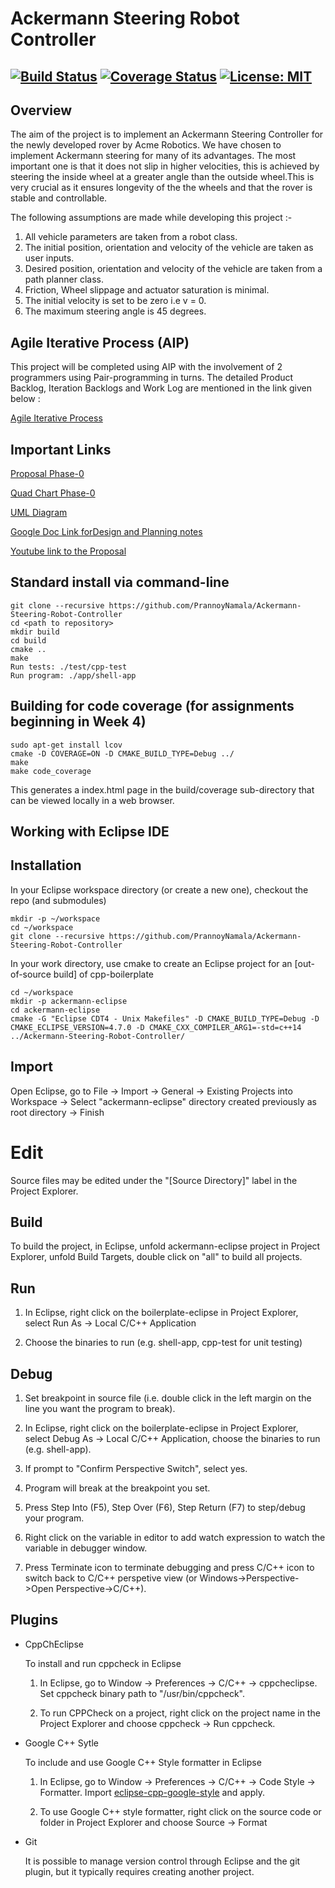 # Ackermann Steering Robot Controller   
[![Build Status](https://app.travis-ci.com/PrannoyNamala/Ackermann-Steering-Robot-Controller.svg?branch=main)](https://app.travis-ci.com/PrannoyNamala/Ackermann-Steering-Robot-Controller)
[![Coverage Status](https://coveralls.io/repos/github/PrannoyNamala/Ackermann-Steering-Robot-Controller/badge.svg?branch=main)](https://coveralls.io/github/PrannoyNamala/Ackermann-Steering-Robot-Controller?branch=main)
[![License: MIT](https://img.shields.io/badge/License-MIT-blue.svg)](https://github.com/umdjs/mit/blob/master/LICENSE.md)
---

## Overview

The  aim  of  the  project  is  to  implement  an  Ackermann Steering Controller for the newly developed rover by Acme Robotics. We have chosen to implement Ackermann steering for many of its advantages. The most important one is that it does not slip in higher velocities, this is achieved by steering the  inside  wheel at a greater angle than the outside wheel.This is very crucial as it ensures longevity of the the wheels and that the rover is stable and controllable.

The following assumptions are made while developing this project :-

  1. All vehicle parameters are taken from a robot class.
  2. The initial position, orientation and velocity of the vehicle are taken as user inputs.
  3. Desired position, orientation and velocity of the vehicle are taken from a path planner class.
  4. Friction, Wheel slippage and actuator saturation is minimal.
  5. The initial velocity is set to be zero i.e v = 0.
  6. The maximum steering angle is 45 degrees.

## Agile Iterative Process (AIP)
This project will be completed using AIP with the involvement of 2 programmers using Pair-programming in turns. The detailed Product Backlog, Iteration Backlogs and Work Log are mentioned in the link given below :

[Agile Iterative Process](https://docs.google.com/spreadsheets/d/1TurpKACIPiHATKsQIaOi87c1XGEKK-s3Rz6SCzpHQGY/edit?usp=sharing)


## Important Links

[Proposal Phase-0](https://drive.google.com/file/d/1umYMgm8mL1ALpWycH2YrRFYiQv6a0TN-/view?usp=sharing)

[Quad Chart Phase-0](https://drive.google.com/file/d/1-h-sLWbmNeX7z31qwRXdcSlXcgGUWfXG/view?usp=sharing)

[UML Diagram](https://drive.google.com/file/d/1Zu3fTrS95gYpkMdT5xp2CJ424eM1xON7/view?usp=sharing)

[Google Doc Link forDesign and Planning notes](https://docs.google.com/document/d/17IL55ZwxBDhujGnLBym4Dkk1ct6glk5DNWoQ6naqwEU/edit?usp=sharing)

[ Youtube link to the Proposal](https://youtu.be/cgePebQyXTI)

## Standard install via command-line
```
git clone --recursive https://github.com/PrannoyNamala/Ackermann-Steering-Robot-Controller
cd <path to repository>
mkdir build
cd build
cmake ..
make
Run tests: ./test/cpp-test
Run program: ./app/shell-app
```

## Building for code coverage (for assignments beginning in Week 4)
```
sudo apt-get install lcov
cmake -D COVERAGE=ON -D CMAKE_BUILD_TYPE=Debug ../
make
make code_coverage
```
This generates a index.html page in the build/coverage sub-directory that can be viewed locally in a web browser.

## Working with Eclipse IDE ##

## Installation

In your Eclipse workspace directory (or create a new one), checkout the repo (and submodules)
```
mkdir -p ~/workspace
cd ~/workspace
git clone --recursive https://github.com/PrannoyNamala/Ackermann-Steering-Robot-Controller
```

In your work directory, use cmake to create an Eclipse project for an [out-of-source build] of cpp-boilerplate

```
cd ~/workspace
mkdir -p ackermann-eclipse
cd ackermann-eclipse
cmake -G "Eclipse CDT4 - Unix Makefiles" -D CMAKE_BUILD_TYPE=Debug -D CMAKE_ECLIPSE_VERSION=4.7.0 -D CMAKE_CXX_COMPILER_ARG1=-std=c++14 ../Ackermann-Steering-Robot-Controller/
```

## Import

Open Eclipse, go to File -> Import -> General -> Existing Projects into Workspace -> 
Select "ackermann-eclipse" directory created previously as root directory -> Finish

# Edit

Source files may be edited under the "[Source Directory]" label in the Project Explorer.


## Build

To build the project, in Eclipse, unfold ackermann-eclipse project in Project Explorer,
unfold Build Targets, double click on "all" to build all projects.

## Run

1. In Eclipse, right click on the boilerplate-eclipse in Project Explorer,
select Run As -> Local C/C++ Application

2. Choose the binaries to run (e.g. shell-app, cpp-test for unit testing)


## Debug


1. Set breakpoint in source file (i.e. double click in the left margin on the line you want 
the program to break).

2. In Eclipse, right click on the boilerplate-eclipse in Project Explorer, select Debug As -> 
Local C/C++ Application, choose the binaries to run (e.g. shell-app).

3. If prompt to "Confirm Perspective Switch", select yes.

4. Program will break at the breakpoint you set.

5. Press Step Into (F5), Step Over (F6), Step Return (F7) to step/debug your program.

6. Right click on the variable in editor to add watch expression to watch the variable in 
debugger window.

7. Press Terminate icon to terminate debugging and press C/C++ icon to switch back to C/C++ 
perspetive view (or Windows->Perspective->Open Perspective->C/C++).


## Plugins

- CppChEclipse

    To install and run cppcheck in Eclipse

    1. In Eclipse, go to Window -> Preferences -> C/C++ -> cppcheclipse.
    Set cppcheck binary path to "/usr/bin/cppcheck".

    2. To run CPPCheck on a project, right click on the project name in the Project Explorer 
    and choose cppcheck -> Run cppcheck.


- Google C++ Sytle

    To include and use Google C++ Style formatter in Eclipse

    1. In Eclipse, go to Window -> Preferences -> C/C++ -> Code Style -> Formatter. 
    Import [eclipse-cpp-google-style][reference-id-for-eclipse-cpp-google-style] and apply.

    2. To use Google C++ style formatter, right click on the source code or folder in 
    Project Explorer and choose Source -> Format

[reference-id-for-eclipse-cpp-google-style]: https://raw.githubusercontent.com/google/styleguide/gh-pages/eclipse-cpp-google-style.xml

- Git

    It is possible to manage version control through Eclipse and the git plugin, but it typically requires creating another project.
